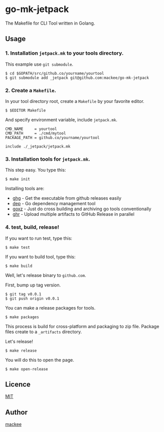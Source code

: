 # go-mk-jetpack

The Makefile for CLI Tool written in Golang.

## Usage

### 1. Installation `jetpack.mk` to your tools directory.

This example use `git submodule`.

```console
$ cd $GOPATH/src/github.co/yourname/yourtool
$ git submodule add _jetpack git@github.com:mackee/go-mk-jetpack
```

### 2. Create a `Makefile`.

In your tool directory root, create a `Makefile` by your favorite editor.

```console
$ $EDITOR Makefile
```

And specify environment variable, include `jetpack.mk`.

```make
CMD_NAME     = yourtool
CMD_PATH     = ./cmd/mytool
PACKAGE_PATH = github.co/yourname/yourtool

include ./_jetpack/jetpack.mk
```

### 3. Installation tools for `jetpack.mk`.

This step easy. You type this:

```console
$ make init
```

Installing tools are:

- [ghg](https://github.com/Songmu/ghg) - Get the executable from github releases easily
- [dep](https://github.com/golang/dep) - Go dependency management tool
- [goxz](https://github.com/Songmu/goxz) - Just do cross building and archiving go tools conventionally
- [ghr](https://github.com/tcnksm/ghr) - Upload multiple artifacts to GitHub Release in parallel

### 4. test, build, release!

If you want to run test, type this:

```console
$ make test
```

If you want to build tool, type this:

```console
$ make build
```

Well, let's release binary to `github.com`.

First, bump up tag version.

```console
$ git tag v0.0.1
$ git push origin v0.0.1
```

You can make a release packages for tools.

```console
$ make packages
```

This process is build for cross-platform and packaging to zip file. Package files create to a `_artifacts` directory.

Let's release!

```console
$ make release
```

You will do this to open the page.

```console
$ make open-release
```

## Licence

[MIT](https://github.com/tcnksm/tool/blob/master/LICENCE)

## Author

[mackee](https://github.com/mackee)
